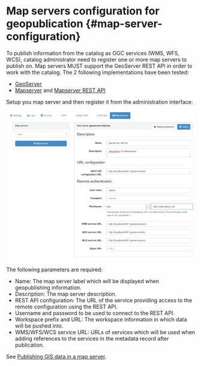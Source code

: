 # Map servers configuration for geopublication {#map-server-configuration}

To publish information from the catalog as OGC services (WMS, WFS, WCS), catalog administrator need to register one or more map servers to publish on. Map servers MUST support the GeoServer REST API in order to work with the catalog. The 2 following implementations have been tested:

-   [GeoServer](https://geoserver.org)
-   [Mapserver](https://mapserver.org) and [Mapserver REST API](https://github.com/neogeo-technologies/mra)

Setup you map server and then register it from the administration interface:

![](img/geopublication-add-mapserver.png)

The following parameters are required:

-   Name: The map server label which will be displayed when geopublishing information.
-   Description: The map server description.
-   REST API configuration: The URL of the service providing access to the remote configuration using the REST API.
-   Username and password to be used to connect to the REST API.
-   Workspace prefix and URL: The workspace information in which data will be pushed into.
-   WMS/WFS/WCS service URL: URLs of services which will be used when adding references to the services in the metadata record after publication.

See [Publishing GIS data in a map server](../../user-guide/workflow/geopublication.md).
